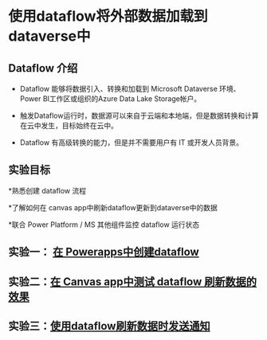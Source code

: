 # 使用dataflow将外部数据加载到dataverse中

## Dataflow 介绍

* Dataflow 能够将数据引入、转换和加载到 Microsoft Dataverse 环境、Power BI工作区或组织的Azure Data Lake Storage帐户。

* 触发Dataflow运行时，数据源可以来自于云端和本地端，但是数据转换和计算在云中发生，目标始终在云中。

* Dataflow 有高级转换的能力，但是并不需要用户有 IT 或开发人员背景。

## 实验目标

*熟悉创建 dataflow 流程

*了解如何在 canvas app中刷新dataflow更新到dataverse中的数据

*联合 Power Platform / MS 其他组件监控 dataflow 运行状态

## 实验一： [在 Powerapps中创建dataflow](https://github.com/microsoft/gps-csa-tech-stack/blob/main/BizApp-Lab/%E4%BD%BF%E7%94%A8dataflow%E5%B0%86%E5%A4%96%E9%83%A8%E6%95%B0%E6%8D%AE%E5%8A%A0%E8%BD%BD%E5%88%B0dataverse%E4%B8%AD/%E5%AE%9E%E9%AA%8C%E4%B8%80%EF%BC%9A%E5%9C%A8%20Powerapps%E4%B8%AD%E5%88%9B%E5%BB%BAdataflow.md#%E5%AE%9E%E9%AA%8C%E4%B8%80-%E5%9C%A8-powerapps%E4%B8%AD%E5%88%9B%E5%BB%BAdataflow)



## 实验二：[在 Canvas app中测试 dataflow 刷新数据的效果](https://github.com/ZuoXuangn/PP-dataflow/blob/165cb6ea77fad854dc4b2221fb8474f07502f6b9/%E5%AE%9E%E9%AA%8C%E4%BA%8C%EF%BC%9A%E5%9C%A8%20Canvas%20app%E4%B8%AD%E6%B5%8B%E8%AF%95%20dataflow%20%E5%88%B7%E6%96%B0%E6%95%B0%E6%8D%AE%E7%9A%84%E6%95%88%E6%9E%9C.md)

## 实验三：[使用dataflow刷新数据时发送通知](https://github.com/ZuoXuangn/PP-dataflow/blob/165cb6ea77fad854dc4b2221fb8474f07502f6b9/%E5%AE%9E%E9%AA%8C%E4%B8%89%EF%BC%9A%E4%BD%BF%E7%94%A8dataflow%E5%88%B7%E6%96%B0%E6%95%B0%E6%8D%AE%E6%97%B6%E5%8F%91%E9%80%81%E9%80%9A%E7%9F%A5.md)
